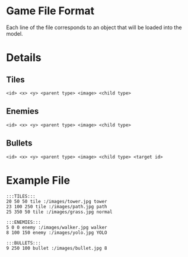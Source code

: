 # Game File Format #

Each line of the file corresponds to an object that will be loaded into the model.

# Details #

## Tiles ##
```
<id> <x> <y> <parent type> <image> <child type>
```

## Enemies ##
```
<id> <x> <y> <parent type> <image> <child type>
```

## Bullets ##
```
<id> <x> <y> <parent type> <image> <child type> <target id>
```

# Example File #
```
:::TILES:::
20 50 50 tile :/images/tower.jpg tower
23 100 250 tile :/images/path.jpg path
25 350 50 tile :/images/grass.jpg normal

:::ENEMIES:::
5 0 0 enemy :/images/walker.jpg walker
8 100 150 enemy :/images/yolo.jpg YOLO

:::BULLETS:::
9 250 100 bullet :/images/bullet.jpg 8 
```